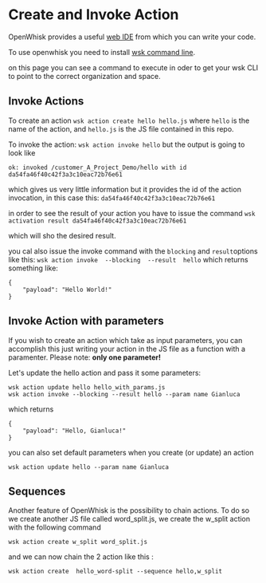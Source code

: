 # Create and Invoke Action

OpenWhisk provides a useful [web IDE](https://new-console.ng.bluemix.net/openwhisk/editor) from which you can write your code.

To use openwhisk you need to install [wsk command line](https://new-console.ng.bluemix.net/openwhisk/cli).

on this page you can see a command to execute in oder to get your wsk CLI to point to the correct organization and space.


## Invoke Actions
To create an action
    `wsk action create hello hello.js`
where `hello` is the name of the action, and `hello.js` is the JS file contained in this repo.

To invoke the action: `wsk action invoke hello`
but the output is going to look like
```
ok: invoked /customer_A_Project_Demo/hello with id da54fa46f40c42f3a3c10eac72b76e61
```
which gives us very little information but it provides the id of the action invocation, in this case this: `da54fa46f40c42f3a3c10eac72b76e61`

in order to see the result of your action you have to issue the command
`wsk activation result da54fa46f40c42f3a3c10eac72b76e61`

which will sho the desired result.

you cal also issue the invoke command with the  `blocking` and `result`options like this:
`wsk action invoke  --blocking  --result  hello`
which returns something like:
```
{
    "payload": "Hello World!"
}
```

## Invoke Action with parameters
If you wish to create an action which take as input parameters, you can accomplish this just writing your action in the JS file as a function with a paramenter. Please note: **only one parameter!**

Let's update the hello action and pass it some parameters:
```
wsk action update hello hello_with_params.js
wsk action invoke --blocking --result hello --param name Gianluca
```
which returns
```
{
    "payload": "Hello, Gianluca!"
}
```
you can also set default parameters when you create (or update) an action
```
wsk action update hello --param name Gianluca
```

## Sequences
Another feature of OpenWhisk is the possibility to chain actions. To do so we create another JS file called word_split.js, we create the w_split action with the following command
```
wsk action create w_split word_split.js
```

and we can now chain the 2 action like this :
```
wsk action create  hello_word-split --sequence hello,w_split
```
